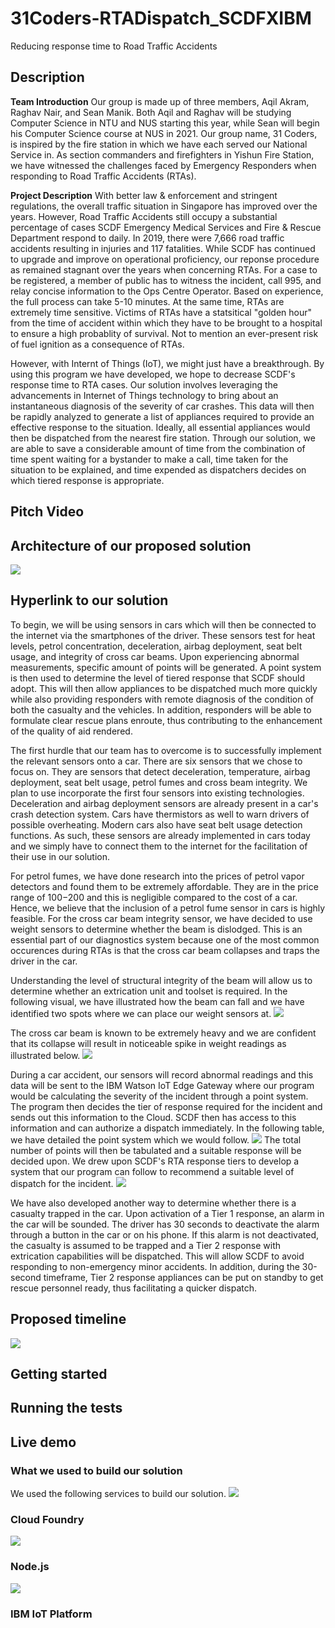 # 31Coders-RTADispatch_SCDFXIBM
Reducing response time to Road Traffic Accidents 

## Description

**Team Introduction**
Our group is made up of three members, Aqil Akram, Raghav Nair, and Sean Manik. Both Aqil and Raghav will be studying Computer Science in NTU and NUS starting this year, while Sean will begin his Computer Science course at NUS in 2021. Our group name, 31 Coders, is inspired by the fire station in which we have each served our National Service in. As section commanders and firefighters in Yishun Fire Station, we have witnessed the challenges faced by Emergency Responders when responding to Road Traffic Accidents (RTAs). 

**Project Description**
With better law & enforcement and stringent regulations, the overall traffic situation in Singapore has improved over the years. However, Road Traffic Accidents still occupy a substantial percentage of cases SCDF Emergency Medical Services and Fire & Rescue Department respond to daily. In 2019, there were 7,666 road traffic accidents resulting in injuries and 117 fatalities. While SCDF has continued to upgrade and improve on operational proficiency, our reponse procedure as remained stagnant over the years when concerning RTAs. For a case to be registered, a member of public has to witness the incident, call 995, and relay concise information to the Ops Centre Operator. Based on experience, the full process can take 5-10 minutes. At the same time, RTAs are extremely time sensitive. Victims of RTAs have a statsitical "golden hour" from the time of accident within which they have to be brought to a hospital to ensure a high probablity of survival. Not to mention an ever-present risk of fuel ignition as a consequence of RTAs. 

However, with Internt of Things (IoT), we might just have a breakthrough. By using this program we have developed, we hope to decrease SCDF's response time to RTA cases. Our solution involves leveraging the advancements in Internet of Things technology to bring about an instantaneous diagnosis of the severity of car crashes. This data will then be rapidly analyzed to generate a list of appliances required to provide an effective response to the situation. Ideally, all essential appliances would then be dispatched from the nearest fire station. Through our solution, we are able to save a considerable amount of time from the combination of time spent waiting for a bystander to make a call, time taken for the situation to be explained, and time expended as dispatchers decides on which tiered response is appropriate. 
## Pitch Video
## Architecture of our proposed solution
![](Images/Architecture.png)
## Hyperlink to our solution
To begin, we will be using sensors in cars which will then be connected to the internet via the smartphones of the driver. These sensors test for heat levels, petrol concentration, deceleration, airbag deployment, seat belt usage, and integrity of cross car beams. Upon experiencing abnormal measurements, specific amount of points will be generated. A point system is then used to determine the level of tiered response that SCDF should adopt. This will then allow appliances to be dispatched much more quickly while also providing responders with remote diagnosis of the condition of both the casualty and the vehicles. In addition, responders will be able to formulate clear rescue plans enroute, thus contributing to the enhancement of the quality of aid rendered.

The first hurdle that our team has to overcome is to successfully implement the relevant sensors onto a car. There are six sensors that we chose to focus on. They are sensors that detect deceleration, temperature, airbag deployment, seat belt usage, petrol fumes and cross beam integrity. We plan to use incorporate the first four sensors into existing technologies. Deceleration and airbag deployment sensors are already present in a car's crash detection system. Cars have thermistors as well to warn drivers of possible overheating. Modern cars also have seat belt usage detection functions. As such, these sensors are already implemented in cars today and we simply have to connect them to the internet for the facilitation of their use in our solution.

For petrol fumes, we have done research into the prices of petrol vapor detectors and found them to be extremely affordable. They are in the price range of $100-$200 and this is negligible compared to the cost of a car. Hence, we believe that the inclusion of a petrol fume sensor in cars is highly feasible. For the cross car beam integrity sensor, we have decided to use weight sensors to determine whether the beam is dislodged. This is an essential part of our diagnostics system because one of the most common occurences during RTAs is that the cross car beam collapses and traps the driver in the car. 

Understanding the level of structural integrity of the beam will allow us to determine whether an extrication unit and toolset is required. In the following visual, we have illustrated how the beam can fall and we have identified two spots where we can place our weight sensors at.
![](Images/Cross%20car%20beam%20sensors.png)

The cross car beam is known to be extremely heavy and we are confident that its collapse will result in noticeable spike in weight readings as illustrated below.
![](Images/CrossCarBeamGraph.png)

During a car accident, our sensors will record abnormal readings and this data will be sent to the IBM Watson IoT Edge Gateway where our program would be calculating the severity of the incident through a point system. The program then decides the tier of response required for the incident and sends out this information to the Cloud. SCDF then has access to this information and can authorize a dispatch immediately. In the following table, we have detailed the point system which we would follow.
![](Images/Diagnostics2.png)
The total number of points will then be tabulated and a suitable response will be decided upon. We drew upon SCDF's RTA response tiers to develop a system that our program can follow to recommend a suitable level of dispatch for the incident.
![](Images/Tiered%20Response.png)

We have also developed another way to determine whether there is a casualty trapped in the car. Upon activation of a Tier 1 response, an alarm in the car will be sounded. The driver has 30 seconds to deactivate the alarm through a button in the car or on his phone. If this alarm is not deactivated, the casualty is assumed to be trapped and a Tier 2 response with extrication capabilities will be dispatched. This will allow SCDF to avoid responding to non-emergency minor accidents. In addition, during the 30-second timeframe, Tier 2 response appliances can be put on standby to get rescue personnel ready, thus facilitating a quicker dispatch.
## Proposed timeline
![](Images/Proposed%20timeline.png)
## Getting started
## Running the tests
## Live demo
### What we used to build our solution
We used the following services to build our solution.
![](Images/CloudFoundry.png)
### Cloud Foundry
![](Images/node.js.jpeg)
### Node.js
![](Images/IBMIoTPlatform.jpeg)
### IBM IoT Platform

